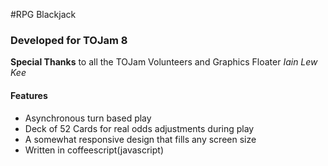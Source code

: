 #RPG Blackjack
### Developed for TOJam 8

**Special Thanks** to all the TOJam Volunteers and Graphics Floater *Iain Lew Kee*

#### Features

* Asynchronous turn based play
* Deck of 52 Cards for real odds adjustments during play
* A somewhat responsive design that fills any screen size
* Written in coffeescript(javascript)
